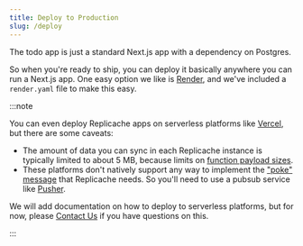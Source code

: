 ```yaml
---
title: Deploy to Production
slug: /deploy
---
```


The todo app is just a standard Next.js app with a dependency on Postgres.

So when you're ready to ship, you can deploy it basically anywhere you can run a Next.js app. One easy option we like is [Render](https://render.com/), and we've included a `render.yaml` file to make this easy.

:::note

You can even deploy Replicache apps on serverless platforms like [Vercel](https://vercel.com/), but there are some caveats:

- The amount of data you can sync in each Replicache instance is typically limited to about 5 MB, because limits on [function payload sizes](https://vercel.com/docs/concepts/limits/overview#serverless-function-payload-size-limit).
- These platforms don't natively support any way to implement the ["poke" message](/how-it-works#poke-optional) that Replicache needs. So you'll need to use a pubsub service like [Pusher](https://pusher.com/).

We will add documentation on how to deploy to serverless platforms, but for now, please [Contact Us](https://replicache.dev/#contact) if you have questions on this.

:::
